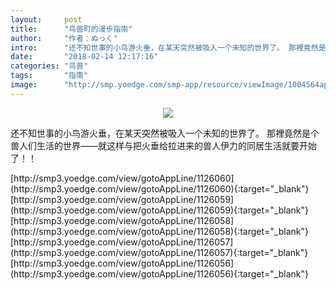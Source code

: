 ```yaml
---
layout:     post
title:      "鸟兽町的漫步指南"
author:     "作者：ぬっく"
intro:      "还不知世事的小鸟游火垂，在某天突然被吸入一个未知的世界了。 那裡竟然是个兽人们生活的世界——就这样与把火垂给拉进来的兽人伊力的同居生活就要开始了！！"
date:       "2018-02-14 12:17:16"
categories: "鸟兽"
tags:       "指南"
image:      "http://smp.yoedge.com/smp-app/resource/viewImage/1004564appline.png"
---
```

<div style="text-align: center">
<p><img src="http://smp.yoedge.com/smp-app/resource/viewImage/1004564appline.png"/></p>
</div>
<p class="post-meta">
<span>还不知世事的小鸟游火垂，在某天突然被吸入一个未知的世界了。 那裡竟然是个兽人们生活的世界——就这样与把火垂给拉进来的兽人伊力的同居生活就要开始了！！</span>
</p>
[http://smp3.yoedge.com/view/gotoAppLine/1126060](http://smp3.yoedge.com/view/gotoAppLine/1126060){:target="_blank"}
[http://smp3.yoedge.com/view/gotoAppLine/1126059](http://smp3.yoedge.com/view/gotoAppLine/1126059){:target="_blank"}
[http://smp3.yoedge.com/view/gotoAppLine/1126058](http://smp3.yoedge.com/view/gotoAppLine/1126058){:target="_blank"}
[http://smp3.yoedge.com/view/gotoAppLine/1126057](http://smp3.yoedge.com/view/gotoAppLine/1126057){:target="_blank"}
[http://smp3.yoedge.com/view/gotoAppLine/1126056](http://smp3.yoedge.com/view/gotoAppLine/1126056){:target="_blank"}


